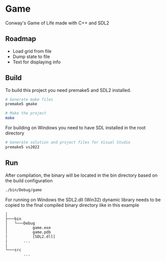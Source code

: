 # Game

Conway's Game of Life made with C++ and SDL2

## Roadmap

- Load grid from file
- Dump state to file
- Text for displaying info

## Build

To build this project you need premake5 and SDL2 installed.

```bash
# Generate make files
premake5 gmake

# Make the project
make
```

For building on Windows you need to have SDL installed in the root directory

```bash
# Generate solution and project files for Visual Studio
premake5 vs2022
```

## Run
After compilation, the binary will be located in the bin directory based
on the build configuration

```bash
./bin/Debug/game
```

For running on Windows the SDL2.dll (Win32) dynamic library needs
to be copied to the final compiled binary directory like in this example

```
│
├───bin
│   └───Debug
│           game.exe
│           game.pdb
|           [SDL2.dll]
|       ...
|
└───src
        ...
```
